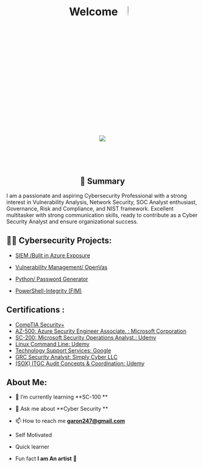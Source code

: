 
<h1 align="center">Welcome <img width="8%" src="https://cliply.co/wp-content/uploads/2021/07/392107260_SUNGLASSES_EMOJI_400px.gif"


<br/>
<br/>
<p align='center'> <img src="https://readme-typing-svg.demolab.com?weight=800&size=25&pause=1000&color=14F765&background=FFFFFF00&center=true&width=435&lines=+ Iam Garon Miller;Cyber Security Analyst;Problem+Solver;Aspiring SOC Analyst"/></p>

<br/>


<h2 align="center"> 📝 Summary</h2>

   

   I am a passionate and aspiring Cybersecurity Professional with a strong interest in Vulnerability Analysis, Network Security, SOC Analyst enthusiast, Governance, Risk and Compliance, and NIST framework. Excellent multitasker with strong communication skills, ready to contribute as a Cyber Security Analyst and ensure organizational success.

<h2>👨‍💻 Cybersecurity Projects:</h2>
  
  -  [SIEM /Bulit in Azure Exposure](https://github.com/GaronM247/SIEM-Built-in-Azure-Exposure)
   
  -   [Vulnerability Management/ OpenVas](https://github.com/GaronM247/Vulnerability-Management/blob/main/README.md)
     
  -   [Python/ Password Generator](https://github.com/GaronM247/Python--Password-Generator)
    
  -  [PowerShell-Integrity (FIM)](https://github.com/GaronM247/PowerShell-File-Integrity-Monitoring-FIM-)


<h2> Certifications :</h2>

- [CompTIA Security+](https://www.credly.com/badges/118de6d9-93d5-4fa8-b9e6-ab74cbfdb947/public_url)
- [AZ-500: Azure Security Engineer Associate. : Microsoft Corporation](l)
- [SC-200: Microsoft Security Operations Analyst.: Udemy]( https)           
- [Linux Command Line: Udemy]( https://udemy-certificate.s3.amazonaws.com/image/UC-52738530-e741-4e16-8046-e5d7212dee2e.jpg)
- [Technology Support Services: Google]( https://www.coursera.org/account/accomplishments/certificate/58P6EMSXCZP8)
- [GRC Security Analyst: Simply Cyber LLC]()
- [(SOX) ITGC Audit Concepts & Coordination: Udemy]( https://udemy-certificate.s3.amazonaws.com/image/UC-f9dc2e45-86d5-47c9-8781-5693f6af537a.jpg)

 <h2> About Me: </h2>

- 🌱 I’m currently learning **SC-100  **

- 💬 Ask me about **Cyber Security **

- 📫 How to reach me **garon247@gmail.com** 

- Self Motivated 

- Quick learner  

-  Fun fact **I am An artist**  🎨




  


